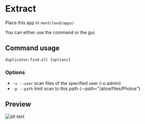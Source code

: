 # Extract
Place this app in ```nextcloud/apps/```

You can either use the command or the gui. 

## Command usage

  ```duplicates:find-all [options]```

### Options
- `-u --user` scan files of the specified user (-u admin)
- `-p --path` limit scan to this path (--path="/alice/files/Photos")


## Preview

![alt text](https://raw.githubusercontent.com/PaulLereverend/NextcloudDuplicateFinder/master/img/preview.png)
